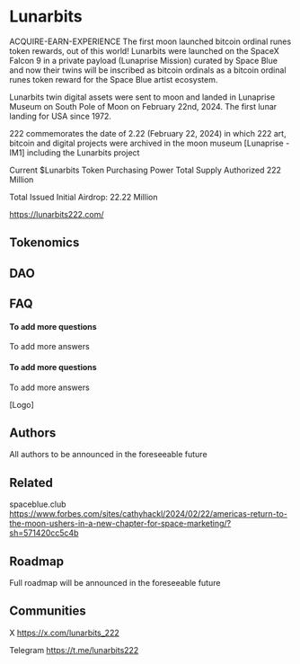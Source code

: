 
# Lunarbits

ACQUIRE-EARN-EXPERIENCE
The first moon launched bitcoin ordinal runes token rewards, out of this world!
Lunarbits were launched on the SpaceX Falcon 9 in a private payload (Lunaprise Mission) curated by Space Blue and now their twins will be inscribed as bitcoin ordinals as a bitcoin ordinal runes token reward for the Space Blue artist ecosystem.

Lunarbits twin digital assets were sent to moon and landed in Lunaprise Museum on South Pole of Moon on February 22nd, 2024. The first lunar landing for USA since 1972.


222 commemorates the date of 2.22 (February 22, 2024) in which 222 art, bitcoin and digital projects were archived in the moon museum [Lunaprise -IM1] including the Lunarbits project

Current $Lunarbits Token Purchasing Power
Total Supply Authorized 222 Million

Total Issued Initial Airdrop: 22.22 Million

https://lunarbits222.com/

## Tokenomics
## DAO
## FAQ

#### To add more questions

To add more answers

#### To add more questions

To add more answers


[Logo]


##  Authors

All authors to be announced in the foreseeable future

## Related

spaceblue.club
https://www.forbes.com/sites/cathyhackl/2024/02/22/americas-return-to-the-moon-ushers-in-a-new-chapter-for-space-marketing/?sh=571420cc5c4b


## Roadmap

Full roadmap will be announced in the foreseeable future


## Communities
X
https://x.com/lunarbits_222

Telegram
https://t.me/lunarbits222
